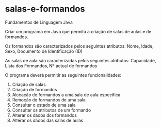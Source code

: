 # salas-e-formandos
Fundamentos de Linguagem Java

Criar um programa em Java que permita a criação de salas de aulas e de formandos.

Os formandos são caracterizados pelos seguintes atributos:
Nome, Idade, Sexo, Documento de Identificação (ID)

As salas de aula são caracterizadas pelos seguintes atributos:
Capacidade, Lista dos Formandos, Nº actual de formandos

O programa deverá permitir as seguintes funcionalidades:
1. Criação de salas
2. Criação de formandos
3. Alocação de formandos a uma sala de aula especifica
4. Remoção de formandos de uma sala
5. Consultar o estado de uma sala
6. Consultar os atributos de um formando
7. Alterar os dados dos formandos
8. Alterar os dados das salas de aulas
